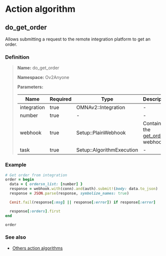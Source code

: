 # Action algorithm

## do_get_order

Allows submitting a request to the remote integration platform to get an order.
    
### Definition

> **Name:** do_get_order
> 
> **Namespace:** Ov2Anyone
>
> **Parameters:**
> 
> | Name | Required | Type | Description |
> | ---- | -------- | ---- | ----------- |
> | integration | true | OMNAv2::Integration | - |
> | number | true | - | - |
> | webhook | true | Setup::PlainWebhook | Contains the [get_order](../webhooks/overview?id=get_order) webhook |
> | task | true | Setup::AlgorithmExecution | - |

### Example
```ruby
# Get order from integration
order = begin
  data = { ordersn_list: [number] }
  response = webhook.with(conn).and(auth).submit!(body: data.to_json)
  response = JSON.parse(response, symbolize_names: true)

  Cenit.fail(response[:msg] || response[:error]) if response[:error]

  response[:orders].first
end

order
```

### See also
* [Others action algorithms](overview?id=do_get_order)